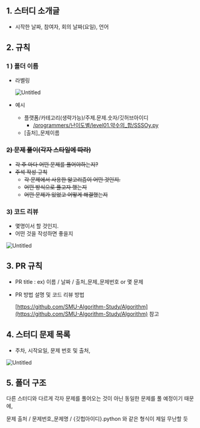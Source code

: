 # 

## 1. 스터디 소개글

- 시작한 날짜, 참여자, 회의 날짜(요일), 언어

## 2. 규칙

### 1 ) 폴더 이름

- 라벨링
    
    ![Untitled](https://s3-us-west-2.amazonaws.com/secure.notion-static.com/68db5ed0-8e22-4ede-a330-5ad194474c7a/Untitled.png)
    
- 예시
    - 플랫폼/카테고리(생략가능)/주제.문제.숫자/깃허브아이디
        - [/programmers/난이도별/level01.약수의_합/SSSOy.py](https://github.com/Mirim-Study/Algorithm/blob/master/programmers/%EB%82%9C%EC%9D%B4%EB%8F%84%EB%B3%84/level01.%EC%95%BD%EC%88%98%EC%9D%98_%ED%95%A9/SSSOy.py)
    - [출처]_문제이름

### ~~2) 문제 풀이(각자 스타일에 따라)~~

- ~~각 주 마다 어떤 문제를 풀어야하는지?~~
- ~~주석 작성 규칙~~
    - ~~각 문제에서 사용한 알고리즘이 어떤 것인지.~~
    - ~~어떤 방식으로 풀고자 했는지~~
    - ~~어떤 문제가 있었고 어떻게 해결했는지~~

### 3) 코드 리뷰

- 몇명이서 할 것인지.
- 어떤 것을 작성하면 좋을지

![Untitled](https://s3-us-west-2.amazonaws.com/secure.notion-static.com/483fae5b-9d5d-4152-84e4-03b6a7017c02/Untitled.png)

## 3. PR 규칙

- PR title : ex) 이름 / 날짜 / 출처_문제_문제번호 or 몇 문제
- PR 방법 설명 및 코드 리뷰 방법
    
    [https://github.com/SMU-Algorithm-Study/Algorithm](https://github.com/SMU-Algorithm-Study/Algorithm) 참고
    

## 4. 스터디 문제 목록

- 주차, 시작요일, 문제 번호 및 출처,

![Untitled](https://s3-us-west-2.amazonaws.com/secure.notion-static.com/3fac4273-4611-4174-baff-9b3d9f3a5650/Untitled.png)

## 5. 폴더 구조

다른 스터디와 다르게 각자 문제를 풀어오는 것이 아닌 동일한 문제를 풀 예정이기 때문에, 

문제 출처 / 문제번호_문제명 / {깃헙아이디}.python 와 같은 형식이 제일 무난할 듯
